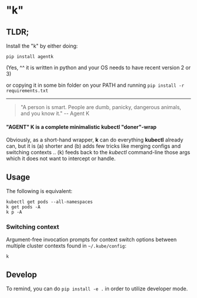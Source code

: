 # "k"

## TLDR;

Install the "k" by either doing: 

	pip install agentk

(Yes, ^^ it is written in python and your OS needs to have recent version 2 or 3)

or copying it in some bin folder on your PATH and running `pip install -r requirements.txt`

---

 > "A person is smart. People are dumb, panicky, dangerous animals, and you know it." -- Agent K

#### "AGENT" K is a complete minimalistic kubectl "doner"-wrap

Obviously, as a short-hand wrapper, **k** can do everything **kubectl** already can, but it is (a) shorter and (b) adds few tricks like merging configs and switching contexts .. (k) feeds back to the *kubectl* command-line those args which it does not want to intercept or handle.

## Usage

The following is equivalent:

	kubectl get pods --all-namespaces
	k get pods -A
	k p -A


### Switching context

Argument-free invocation prompts for context switch options between multiple cluster contexts found in `~/.kube/config`:

	k


## Develop

To remind, you can do `pip install -e .` in order to utilize developer mode.
